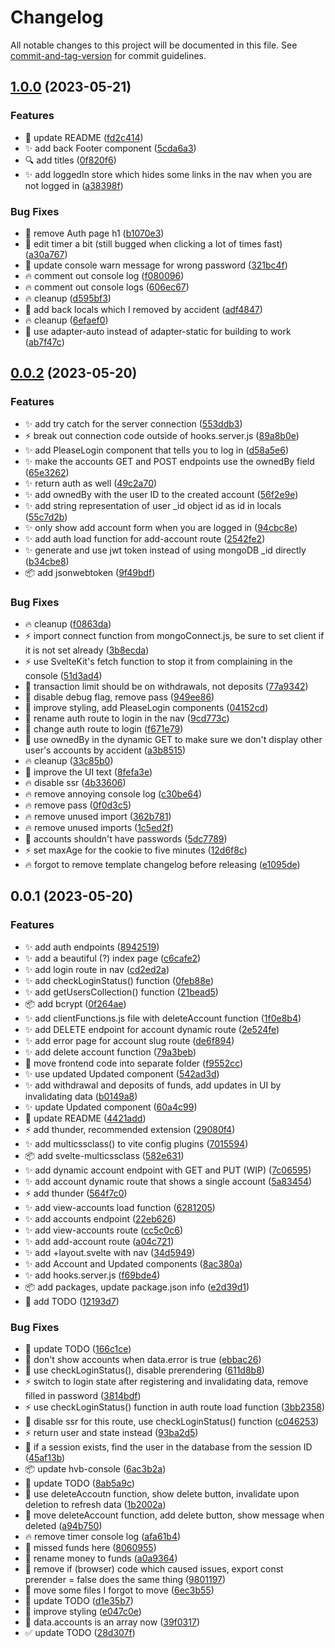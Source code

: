 # Changelog

All notable changes to this project will be documented in this file. See [commit-and-tag-version](https://github.com/absolute-version/commit-and-tag-version) for commit guidelines.

## [1.0.0](https://github.com/henrikvilhelmberglund/javascript-som-backend-spr-k-assignment-sveltekit-2/compare/v0.0.2...v1.0.0) (2023-05-21)


### Features

* :memo: update README ([fd2c414](https://github.com/henrikvilhelmberglund/javascript-som-backend-spr-k-assignment-sveltekit-2/commit/fd2c414fe017b34976619a14e972a34de08530cd))
* :sparkles: add back Footer component ([5cda6a3](https://github.com/henrikvilhelmberglund/javascript-som-backend-spr-k-assignment-sveltekit-2/commit/5cda6a37ac502d1a517af70e7874447418a678f8))
* :mag: add titles ([0f820f6](https://github.com/henrikvilhelmberglund/javascript-som-backend-spr-k-assignment-sveltekit-2/commit/0f820f68264cf2fa5806b3b862587d32261c576a))
* :sparkles: add loggedIn store which hides some links in the nav when you are not logged in ([a38398f](https://github.com/henrikvilhelmberglund/javascript-som-backend-spr-k-assignment-sveltekit-2/commit/a38398fa7248ca366275982895a8720b335c5365))


### Bug Fixes

* :art: remove Auth page h1 ([b1070e3](https://github.com/henrikvilhelmberglund/javascript-som-backend-spr-k-assignment-sveltekit-2/commit/b1070e3ed14aa49a0262b1ddcd3ac3d605883aeb))
* :bug: edit timer a bit (still bugged when clicking a lot of times fast) ([a30a767](https://github.com/henrikvilhelmberglund/javascript-som-backend-spr-k-assignment-sveltekit-2/commit/a30a767125bbf5fc471e8211d410cda570d51211))
* :art: update console warn message for wrong password ([321bc4f](https://github.com/henrikvilhelmberglund/javascript-som-backend-spr-k-assignment-sveltekit-2/commit/321bc4f0be83580ab3e1989f1a8f4f460bfa6fc8))
* :fire: comment out console log ([f080096](https://github.com/henrikvilhelmberglund/javascript-som-backend-spr-k-assignment-sveltekit-2/commit/f080096f5d29aabdaf773132c0922c4c5da68758))
* :fire: comment out console logs ([606ec67](https://github.com/henrikvilhelmberglund/javascript-som-backend-spr-k-assignment-sveltekit-2/commit/606ec675398981679f1d0f7cf102194ffa6c5f62))
* :fire: cleanup ([d595bf3](https://github.com/henrikvilhelmberglund/javascript-som-backend-spr-k-assignment-sveltekit-2/commit/d595bf309726023a373fdbd0c2f52660ab0249c5))
* :bug: add back locals which I removed by accident ([adf4847](https://github.com/henrikvilhelmberglund/javascript-som-backend-spr-k-assignment-sveltekit-2/commit/adf4847288cde36bb2f09c4c516d690a010acacb))
* :fire: cleanup ([6efaef0](https://github.com/henrikvilhelmberglund/javascript-som-backend-spr-k-assignment-sveltekit-2/commit/6efaef054f80ff4c789e4f5af3777009d58ad5d7))
* :bug: use adapter-auto instead of adapter-static for building to work ([ab7f47c](https://github.com/henrikvilhelmberglund/javascript-som-backend-spr-k-assignment-sveltekit-2/commit/ab7f47c5a2fa4fb9ee9311419fa78ff50a7bd9f3))

## [0.0.2](https://github.com/henrikvilhelmberglund/javascript-som-backend-spr-k-assignment-sveltekit-2/compare/v0.0.1...v0.0.2) (2023-05-20)


### Features

* :sparkles: add try catch for the server connection ([553ddb3](https://github.com/henrikvilhelmberglund/javascript-som-backend-spr-k-assignment-sveltekit-2/commit/553ddb3dcd490cc2c37744399430011402619302))
* :zap: break out connection code outside of hooks.server.js ([89a8b0e](https://github.com/henrikvilhelmberglund/javascript-som-backend-spr-k-assignment-sveltekit-2/commit/89a8b0e4031a8ef87cf13f3145a8e68a2d6ae908))
* :sparkles: add PleaseLogin component that tells you to log in ([d58a5e6](https://github.com/henrikvilhelmberglund/javascript-som-backend-spr-k-assignment-sveltekit-2/commit/d58a5e620835fb140379f9310636e1edacc062f6))
* :sparkles: make the accounts GET and POST endpoints use the ownedBy field ([65e3262](https://github.com/henrikvilhelmberglund/javascript-som-backend-spr-k-assignment-sveltekit-2/commit/65e3262669f6ab4986b9f55525a2a4159cc3ea29))
* :sparkles: return auth as well ([49c2a70](https://github.com/henrikvilhelmberglund/javascript-som-backend-spr-k-assignment-sveltekit-2/commit/49c2a70db6ba5a41caa96abf812fd014765d4091))
* :sparkles: add ownedBy with the user ID to the created account ([56f2e9e](https://github.com/henrikvilhelmberglund/javascript-som-backend-spr-k-assignment-sveltekit-2/commit/56f2e9e5ad3e180aa1baafe5e68f795156960b21))
* :sparkles: add string representation of user _id object id as id in locals ([55c7d2b](https://github.com/henrikvilhelmberglund/javascript-som-backend-spr-k-assignment-sveltekit-2/commit/55c7d2ba430b9e563cf50596b830a37e5f1ca54e))
* :sparkles: only show add account form when you are logged in ([94cbc8e](https://github.com/henrikvilhelmberglund/javascript-som-backend-spr-k-assignment-sveltekit-2/commit/94cbc8e9a92ce1b29cd1334d27201ad639865174))
* :sparkles: add auth load function for add-account route ([2542fe2](https://github.com/henrikvilhelmberglund/javascript-som-backend-spr-k-assignment-sveltekit-2/commit/2542fe29091719ac1c422bc071ce2b1a46272384))
* :sparkles: generate and use jwt token instead of using mongoDB _id directly ([b34cbe8](https://github.com/henrikvilhelmberglund/javascript-som-backend-spr-k-assignment-sveltekit-2/commit/b34cbe8e8d0ed93327430b9231fa90c7bfbf976b))
* :package: add jsonwebtoken ([9f49bdf](https://github.com/henrikvilhelmberglund/javascript-som-backend-spr-k-assignment-sveltekit-2/commit/9f49bdf2901189956f7184d789ab58be4564e3cf))


### Bug Fixes

* :fire: cleanup ([f0863da](https://github.com/henrikvilhelmberglund/javascript-som-backend-spr-k-assignment-sveltekit-2/commit/f0863da083e3939ca2d75036faa631f7702cabf3))
* :zap: import connect function from mongoConnect.js, be sure to set client if it is not set already ([3b8ecda](https://github.com/henrikvilhelmberglund/javascript-som-backend-spr-k-assignment-sveltekit-2/commit/3b8ecda219c82dcb6fef6bfb8c1cd264cc2ebde6))
* :zap: use SvelteKit's fetch function to stop it from complaining in the console ([51d3ad4](https://github.com/henrikvilhelmberglund/javascript-som-backend-spr-k-assignment-sveltekit-2/commit/51d3ad4dccaaf1aa8830b5deffc70d7566cfdb87))
* :bug: transaction limit should be on withdrawals, not deposits ([77a9342](https://github.com/henrikvilhelmberglund/javascript-som-backend-spr-k-assignment-sveltekit-2/commit/77a93423d43b20c507f0754224254c70ffb53bd6))
* :triangular_flag_on_post: disable debug flag, remove pass ([949ee86](https://github.com/henrikvilhelmberglund/javascript-som-backend-spr-k-assignment-sveltekit-2/commit/949ee865e1fc20f2b872c7b96d6b8c2da7afb31e))
* :lipstick: improve styling, add PleaseLogin components ([04152cd](https://github.com/henrikvilhelmberglund/javascript-som-backend-spr-k-assignment-sveltekit-2/commit/04152cd62def061871fd7a94395a038c7c6a510c))
* :art: rename auth route to login in the nav ([9cd773c](https://github.com/henrikvilhelmberglund/javascript-som-backend-spr-k-assignment-sveltekit-2/commit/9cd773c26cb6ae231c59f6781e7108f5750cd84f))
* :truck: change auth route to login ([f671e79](https://github.com/henrikvilhelmberglund/javascript-som-backend-spr-k-assignment-sveltekit-2/commit/f671e794feba3ec86336545e2d405e052404dc1f))
* :bug: use ownedBy in the dynamic GET to make sure we don't display other user's accounts by accident ([a3b8515](https://github.com/henrikvilhelmberglund/javascript-som-backend-spr-k-assignment-sveltekit-2/commit/a3b851555c8cb96e0bfbe68b9727cf51b5bb5168))
* :fire: cleanup ([33c85b0](https://github.com/henrikvilhelmberglund/javascript-som-backend-spr-k-assignment-sveltekit-2/commit/33c85b006f0373de75b0e096e1a7d08d0a15416a))
* :speech_balloon: improve the UI text ([8fefa3e](https://github.com/henrikvilhelmberglund/javascript-som-backend-spr-k-assignment-sveltekit-2/commit/8fefa3ec87af463bb1c250b26592d38cdecae47f))
* :fire: disable ssr ([4b33606](https://github.com/henrikvilhelmberglund/javascript-som-backend-spr-k-assignment-sveltekit-2/commit/4b33606abbe5b7eb76c97bf20ad6e51dbff3ee9a))
* :fire: remove annoying console log ([c30be64](https://github.com/henrikvilhelmberglund/javascript-som-backend-spr-k-assignment-sveltekit-2/commit/c30be64b1cdedfe7ee903e0b22b982aed36a63cf))
* :fire: remove pass ([0f0d3c5](https://github.com/henrikvilhelmberglund/javascript-som-backend-spr-k-assignment-sveltekit-2/commit/0f0d3c5ef876ad5df309aa5f3383fb45ba0c97b9))
* :fire: remove unused import ([362b781](https://github.com/henrikvilhelmberglund/javascript-som-backend-spr-k-assignment-sveltekit-2/commit/362b781944fa35ce9009f44a476126db18cd52df))
* :fire: remove unused imports ([1c5ed2f](https://github.com/henrikvilhelmberglund/javascript-som-backend-spr-k-assignment-sveltekit-2/commit/1c5ed2fe97cce24d3ff83c831e05c0b9c79b2e80))
* :bug: accounts shouldn't have passwords ([5dc7789](https://github.com/henrikvilhelmberglund/javascript-som-backend-spr-k-assignment-sveltekit-2/commit/5dc7789f645a66b8db8197a52950a2a951b59e7c))
* :zap: set maxAge for the cookie to five minutes ([12d6f8c](https://github.com/henrikvilhelmberglund/javascript-som-backend-spr-k-assignment-sveltekit-2/commit/12d6f8ccb5d881b660edbf827a9255d70a3c973f))
* :fire: forgot to remove template changelog before releasing ([e1095de](https://github.com/henrikvilhelmberglund/javascript-som-backend-spr-k-assignment-sveltekit-2/commit/e1095de7d8881f82b7195a5459977b577248cf3f))

## 0.0.1 (2023-05-20)


### Features

* :sparkles: add auth endpoints ([8942519](https://github.com/henrikvilhelmberglund/javascript-som-backend-spr-k-assignment-sveltekit-2/commit/894251912cc3043d232dd6e8495e1a623ffb3377))
* :sparkles: add a beautiful (?) index page ([c6cafe2](https://github.com/henrikvilhelmberglund/javascript-som-backend-spr-k-assignment-sveltekit-2/commit/c6cafe2e23bf027797b3d1b7eb166ecdc7a620d2))
* :sparkles: add login route in nav ([cd2ed2a](https://github.com/henrikvilhelmberglund/javascript-som-backend-spr-k-assignment-sveltekit-2/commit/cd2ed2a46d58dee001c4a430d12f6bcbd0476f67))
* :sparkles: add checkLoginStatus() function ([0feb88e](https://github.com/henrikvilhelmberglund/javascript-som-backend-spr-k-assignment-sveltekit-2/commit/0feb88e4ebe31d1703b323a1a9cd027bbaccf517))
* :sparkles: add getUsersCollection() function ([21bead5](https://github.com/henrikvilhelmberglund/javascript-som-backend-spr-k-assignment-sveltekit-2/commit/21bead5ec66379e247b85d1ccbc346a82c97c9de))
* :package: add bcrypt ([0f264ae](https://github.com/henrikvilhelmberglund/javascript-som-backend-spr-k-assignment-sveltekit-2/commit/0f264aec23cd227cbf0e358d19421d05e0542203))
* :sparkles: add clientFunctions.js file with deleteAccount function ([1f0e8b4](https://github.com/henrikvilhelmberglund/javascript-som-backend-spr-k-assignment-sveltekit-2/commit/1f0e8b42069fa95aeef31174b89bbfbe992c7ec0))
* :sparkles: add DELETE endpoint for account dynamic route ([2e524fe](https://github.com/henrikvilhelmberglund/javascript-som-backend-spr-k-assignment-sveltekit-2/commit/2e524fe64be854a056a4e693c74ba702994342ac))
* :sparkles: add error page for account slug route ([de6f894](https://github.com/henrikvilhelmberglund/javascript-som-backend-spr-k-assignment-sveltekit-2/commit/de6f894de6dd18a225ad713db5c0b4fb48523732))
* :sparkles: add delete account function ([79a3beb](https://github.com/henrikvilhelmberglund/javascript-som-backend-spr-k-assignment-sveltekit-2/commit/79a3bebcb7f023be12316e7df26f49b50ab0c769))
* :art: move frontend code into separate folder ([f9552cc](https://github.com/henrikvilhelmberglund/javascript-som-backend-spr-k-assignment-sveltekit-2/commit/f9552cc483e90c9f62759dca373a515364788394))
* :sparkles: use updated Updated component ([542ad3d](https://github.com/henrikvilhelmberglund/javascript-som-backend-spr-k-assignment-sveltekit-2/commit/542ad3df7d705a16681de5db32e2ce5be86db6dd))
* :sparkles: add withdrawal and deposits of funds, add updates in UI by invalidating data ([b0149a8](https://github.com/henrikvilhelmberglund/javascript-som-backend-spr-k-assignment-sveltekit-2/commit/b0149a876ca3abd772b31651186049885757f286))
* :sparkles: update Updated component ([60a4c99](https://github.com/henrikvilhelmberglund/javascript-som-backend-spr-k-assignment-sveltekit-2/commit/60a4c99ee0df42906157544e0ac87e192fa69d6f))
* :memo: update README ([4421add](https://github.com/henrikvilhelmberglund/javascript-som-backend-spr-k-assignment-sveltekit-2/commit/4421addfc429355e32fc3276a2ad21803ca554b1))
* :zap: add thunder, recommended extension ([29080f4](https://github.com/henrikvilhelmberglund/javascript-som-backend-spr-k-assignment-sveltekit-2/commit/29080f4087b7bfbe6499ac70063cffbe0c27280d))
* :sparkles: add multicssclass() to vite config plugins ([7015594](https://github.com/henrikvilhelmberglund/javascript-som-backend-spr-k-assignment-sveltekit-2/commit/701559460b1eb26e238b8170bb69e15cbe0eabf9))
* :package: add svelte-multicssclass ([582e631](https://github.com/henrikvilhelmberglund/javascript-som-backend-spr-k-assignment-sveltekit-2/commit/582e63195191f977793fc1da9f592602aebe64cf))
* :sparkles: add dynamic account endpoint with GET and PUT (WIP) ([7c06595](https://github.com/henrikvilhelmberglund/javascript-som-backend-spr-k-assignment-sveltekit-2/commit/7c06595fbdf3a1a1499bd9449f609d1dc64da3e5))
* :sparkles: add account dynamic route that shows a single account ([5a83454](https://github.com/henrikvilhelmberglund/javascript-som-backend-spr-k-assignment-sveltekit-2/commit/5a8345492059fd4f022a2611e1aa25c08db0e2b2))
* :zap: add thunder ([564f7c0](https://github.com/henrikvilhelmberglund/javascript-som-backend-spr-k-assignment-sveltekit-2/commit/564f7c034e6e9b679ba7481b8a55707c984bdebe))
* :sparkles: add view-accounts load function ([6281205](https://github.com/henrikvilhelmberglund/javascript-som-backend-spr-k-assignment-sveltekit-2/commit/62812058debfd15000a6f10b5ee20f6e6cd5b90c))
* :sparkles: add accounts endpoint ([22eb626](https://github.com/henrikvilhelmberglund/javascript-som-backend-spr-k-assignment-sveltekit-2/commit/22eb6265872f8af5cecf6aa8ffb67ac3b85bef51))
* :sparkles: add view-accounts route ([cc5c0c6](https://github.com/henrikvilhelmberglund/javascript-som-backend-spr-k-assignment-sveltekit-2/commit/cc5c0c6b4b7b7b1c02a15eda8e202803c8f58196))
* :sparkles: add add-account route ([a04c721](https://github.com/henrikvilhelmberglund/javascript-som-backend-spr-k-assignment-sveltekit-2/commit/a04c721b8c36cb6785cf0d1993aae50c862954b2))
* :sparkles: add +layout.svelte with nav ([34d5949](https://github.com/henrikvilhelmberglund/javascript-som-backend-spr-k-assignment-sveltekit-2/commit/34d5949fc8956795f2ae65d236a85ae13e30f2cd))
* :sparkles: add Account and Updated components ([8ac380a](https://github.com/henrikvilhelmberglund/javascript-som-backend-spr-k-assignment-sveltekit-2/commit/8ac380aee57430a3321a175189b4c4ce580fa1c6))
* :sparkles: add hooks.server.js ([f69bde4](https://github.com/henrikvilhelmberglund/javascript-som-backend-spr-k-assignment-sveltekit-2/commit/f69bde420b8a7bd4af14e1103b75fabf38c70ed7))
* :package: add packages, update package.json info ([e2d39d1](https://github.com/henrikvilhelmberglund/javascript-som-backend-spr-k-assignment-sveltekit-2/commit/e2d39d1d2398afbed2e33a0875d34ff0e4a263dc))
* :memo: add TODO ([12193d7](https://github.com/henrikvilhelmberglund/javascript-som-backend-spr-k-assignment-sveltekit-2/commit/12193d7b87410932c369c5c9c221a74074936f8b))


### Bug Fixes

* :memo: update TODO ([166c1ce](https://github.com/henrikvilhelmberglund/javascript-som-backend-spr-k-assignment-sveltekit-2/commit/166c1ce2504a80e6f0f2d57d7467b1088e3db32c))
* :bug: don't show accounts when data.error is true ([ebbac26](https://github.com/henrikvilhelmberglund/javascript-som-backend-spr-k-assignment-sveltekit-2/commit/ebbac263ba8b12e6fdaa65e9caa34820f7124ffa))
* :bug: use checkLoginStatus(), disable prerendering ([611d8b8](https://github.com/henrikvilhelmberglund/javascript-som-backend-spr-k-assignment-sveltekit-2/commit/611d8b81975d0333f160175dc3cb3c851a20ab36))
* :zap: switch to login state after registering and invalidating data, remove filled in password ([3814bdf](https://github.com/henrikvilhelmberglund/javascript-som-backend-spr-k-assignment-sveltekit-2/commit/3814bdfdff6020f6f7b3f49dbc6819a425ad4263))
* :zap: use checkLoginStatus() function in auth route load function ([3bb2358](https://github.com/henrikvilhelmberglund/javascript-som-backend-spr-k-assignment-sveltekit-2/commit/3bb235859a0d8aaac90dd2feb6591f4ce0ecab99))
* :bug: disable ssr for this route, use checkLoginStatus() function ([c046253](https://github.com/henrikvilhelmberglund/javascript-som-backend-spr-k-assignment-sveltekit-2/commit/c0462535b48f9538ab44cc7c8612ee256eb184e3))
* :zap: return user and state instead ([93ba2d5](https://github.com/henrikvilhelmberglund/javascript-som-backend-spr-k-assignment-sveltekit-2/commit/93ba2d5771138e35af87b51fe4169c175ba1849e))
* :bug: if a session exists, find the user in the database from the session ID ([45af13b](https://github.com/henrikvilhelmberglund/javascript-som-backend-spr-k-assignment-sveltekit-2/commit/45af13b0d42d77063f3baeeade9efa8249fedeb0))
* :package: update hvb-console ([6ac3b2a](https://github.com/henrikvilhelmberglund/javascript-som-backend-spr-k-assignment-sveltekit-2/commit/6ac3b2a83f6f5213ab4a81d626aab78cd2b2bbf1))
* :memo: update TODO ([8ab5a9c](https://github.com/henrikvilhelmberglund/javascript-som-backend-spr-k-assignment-sveltekit-2/commit/8ab5a9c7d9b50410f57b69444c2431c1f6351cb3))
* :art: use deleteAccoutn function, show delete button, invalidate upon deletion to refresh data ([1b2002a](https://github.com/henrikvilhelmberglund/javascript-som-backend-spr-k-assignment-sveltekit-2/commit/1b2002ab7b99c27c7417db10c73ceda2cd5d4439))
* :art: move deleteAccount function, add delete button, show message when deleted ([a94b750](https://github.com/henrikvilhelmberglund/javascript-som-backend-spr-k-assignment-sveltekit-2/commit/a94b7502ad916e3d7a0866464e159e56a4c74c54))
* :fire: remove timer console log ([afa61b4](https://github.com/henrikvilhelmberglund/javascript-som-backend-spr-k-assignment-sveltekit-2/commit/afa61b4c9c2880eaad8a8973573c68541bb68b15))
* :bug: missed funds here ([8060955](https://github.com/henrikvilhelmberglund/javascript-som-backend-spr-k-assignment-sveltekit-2/commit/8060955eac4565ba9e1dd2d841ff891e3b516497))
* :bug: rename money to funds ([a0a9364](https://github.com/henrikvilhelmberglund/javascript-som-backend-spr-k-assignment-sveltekit-2/commit/a0a9364052fa3548d35b6661569e4f42cb54ce76))
* :bug: remove if (browser) code which caused issues, export const prerender = false does the same thing ([9801197](https://github.com/henrikvilhelmberglund/javascript-som-backend-spr-k-assignment-sveltekit-2/commit/980119775266c321845f3a7a745b11f5e2f0de96))
* :art: move some files I forgot to move ([6ec3b55](https://github.com/henrikvilhelmberglund/javascript-som-backend-spr-k-assignment-sveltekit-2/commit/6ec3b55d5c52665b42e03e311e8f2bf4ae022abd))
* :memo: update TODO ([d1e35b7](https://github.com/henrikvilhelmberglund/javascript-som-backend-spr-k-assignment-sveltekit-2/commit/d1e35b73524633a181d957b053030be9c189d8fb))
* :lipstick: improve styling ([e047c0e](https://github.com/henrikvilhelmberglund/javascript-som-backend-spr-k-assignment-sveltekit-2/commit/e047c0e5b4937f10b8883c9124dfdda47b08f19f))
* :art: data.accounts is an array now ([39f0317](https://github.com/henrikvilhelmberglund/javascript-som-backend-spr-k-assignment-sveltekit-2/commit/39f03172e8db4edf7995a78515db06e291287f65))
* :white_check_mark: update TODO ([28d307f](https://github.com/henrikvilhelmberglund/javascript-som-backend-spr-k-assignment-sveltekit-2/commit/28d307fff1fa1515334d8386623078bb939cd37c))
